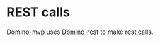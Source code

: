 # REST calls

Domino-mvp uses [Domino-rest](https://github.com/DominoKit/domino-rest) to make rest calls.